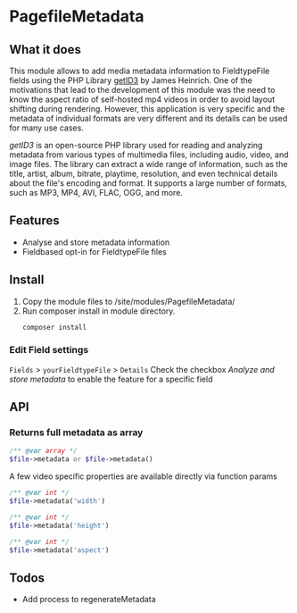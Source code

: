 # PagefileMetadata

## What it does

This module allows to add media metadata information to FieldtypeFile fields using the PHP Library [getID3](https://github.com/JamesHeinrich/getID3) by James Heinrich. One of the motivations that lead to the development of this module was the need to know the aspect ratio of self-hosted mp4 videos in order to avoid layout shifting during rendering. However, this application is very specific and the metadata of individual formats are very different and its details can be used for many use cases.  

*getID3* is an open-source PHP library used for reading and analyzing metadata from various types of multimedia files, including audio, video, and image files. The library can extract a wide range of information, such as the title, artist, album, bitrate, playtime, resolution, and even technical details about the file's encoding and format. It supports a large number of formats, such as MP3, MP4, AVI, FLAC, OGG, and more.

## Features
- Analyse and store metadata information
- Fieldbased opt-in for FieldtypeFile files

## Install
1. Copy the module files to /site/modules/PagefileMetadata/
2. Run composer install in module directory.
   ```bash
   composer install
   ```

### Edit Field settings
`Fields` > `yourFieldtypeFile` > `Details`
Check the checkbox *Analyze and store metadata* to enable the feature for a specific field

## API

### Returns full metadata as array
```php
/** @var array */
$file->metadata or $file->metadata()
```
 
A few video specific properties are available directly via function params
```php
/** @var int */
$file->metadata('width')

/** @var int */
$file->metadata('height')

/** @var int */
$file->metadata('aspect')
```

## Todos
- Add process to regenerateMetadata